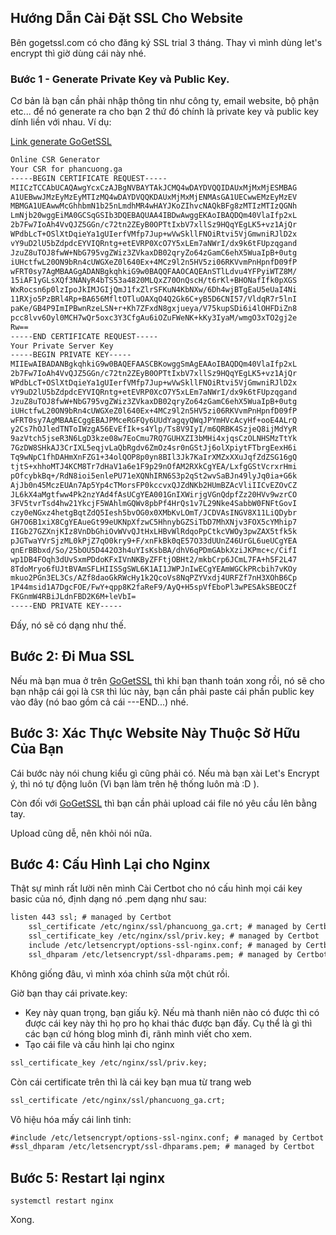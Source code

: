 ## Hướng Dẫn Cài Đặt SSL Cho Website 

Bên gogetssl.com có cho đăng ký SSL trial 3 tháng. Thay vì mình dùng let's encrypt thì giờ dùng cái này nhé.

### Bước 1 - Generate Private Key và Public Key.

Cơ bản là bạn cần phải nhập thông tin như công ty, email website, bộ phận etc... để nó generate ra cho bạn 2 thứ đó chính là private key và public key dính liền với nhau. Ví dụ:

[Link generate GoGetSSL](https://www.gogetssl.com/online-csr-generator/) 

```markdown
Online CSR Generator
Your CSR for phancuong.ga
-----BEGIN CERTIFICATE REQUEST-----
MIICzTCCAbUCAQAwgYcxCzAJBgNVBAYTAkJCMQ4wDAYDVQQIDAUxMjMxMjESMBAG
A1UEBwwJMzEyMzEyMTIzMQ4wDAYDVQQKDAUxMjMxMjENMAsGA1UECwwEMzEyMzEV
MBMGA1UEAwwMcGhhbmN1b25nLmdhMR4wHAYJKoZIhvcNAQkBFg8zMTIzMTIzQGNh
LmNjb20wggEiMA0GCSqGSIb3DQEBAQUAA4IBDwAwggEKAoIBAQDQm40VlaIfp2xL
2b7Fw7IoAh4VvQJZ5GGn/c72tn2ZEyB0OPTtIxbV7xllSz9HQqYEgLK5+vz1AjQr
WPdbLcT+OSlXtDqieYa1gUIerfVMfp7Jup+wVwSkllFNOiRtvi5VjGmwniRJlD2x
vY9uD2lU5bZdpdcEYVIQRntg+etEVRP0XcO7Y5xLEm7aNWrI/dx9k6tFUpzqgand
JzuZ8uTOJ8fwW+NbG795vgZWiz3ZVkaxDB02qryZo64zGamC6ehX5WuaIpB+0utg
iUHctfwL20ON9bRn4cUWGXeZ0l640Ex+4MCz9l2n5HV5zi06RKVvmPnHpnfD09fP
wFRT0sy7AgMBAAGgADANBgkqhkiG9w0BAQQFAAOCAQEAnSTlLdvu4YFPyiWTZ8M/
15iAF1yGLsXQf3NANyR4bTS53a4820MLQxZ70OnQscH/t6rKl+BHONafIfk0pXGS
WxRocsn6p0lzIpoJkIMJGIjQmJ1fxZlrSFKuN4KbNXw/6Dh4wjBTgEaU5eUaI4Ni
11RXjo5PzBRl4Rp+BA656MfltOTluOAXqO4Q2Gk6C+yB5D6CNI57/VldqR7r5lnI
paKe/GB4P9ImIPBwnRzeLSN+r+Kh7ZFxdN8gxjueya/V75kupSDi6i4lOHFDiZn8
pcc8lvv6Oyl0MCH7wQr5oxc3Y3CfgAu6iOZuFWeNK+kKy3IyaM/wmgO3xTO2gj2e
Rw==
-----END CERTIFICATE REQUEST-----
Your Private Server Key
-----BEGIN PRIVATE KEY-----
MIIEwAIBADANBgkqhkiG9w0BAQEFAASCBKowggSmAgEAAoIBAQDQm40VlaIfp2xL
2b7Fw7IoAh4VvQJZ5GGn/c72tn2ZEyB0OPTtIxbV7xllSz9HQqYEgLK5+vz1AjQr
WPdbLcT+OSlXtDqieYa1gUIerfVMfp7Jup+wVwSkllFNOiRtvi5VjGmwniRJlD2x
vY9uD2lU5bZdpdcEYVIQRntg+etEVRP0XcO7Y5xLEm7aNWrI/dx9k6tFUpzqgand
JzuZ8uTOJ8fwW+NbG795vgZWiz3ZVkaxDB02qryZo64zGamC6ehX5WuaIpB+0utg
iUHctfwL20ON9bRn4cUWGXeZ0l640Ex+4MCz9l2n5HV5zi06RKVvmPnHpnfD09fP
wFRT0sy7AgMBAAECggEBAJPMceRGFQy6UUdYagqyQWqJPYmHVcAcyHf+ooE4ALrQ
y2Cs7hOJledTNToIWzgA56EvEfIk+s4Ylp/Ts8V9IyI/m6QRBK4SzjeQ8ijMdYyR
9azVtch5jseR3N6LgD3kze08w7EoCmu7RQ7GUHXZI3bMHi4xjqsCzOLNHSMzTtYk
7GzDW8SHkAJ3CrIXL5eqjvLaQbRgdv6ZmOz4sr0nGStJj6olXpiytFTbrgEexH6i
Tq9wNpC1fhDAHmXnFZG1+34olQOP8p0yn8BIl3Jk7KaIrXMZxXXuJqfZdZSG16gQ
tjtS+xhhoMTJ4KCM8Tr7dHaV1a6e1F9p29nOfAM2RXkCgYEA/LxfgGStVcrxrHmi
pOfcybkBq+/RdN8ioi5enlePU71eXQNhIRN6S3p2qSt2wvSaBJn49lyJq0ia+G6k
AjJb0n45MczEUAn7Ap5Yp4cTMorsFP0kccvxQJZdNKb2HUmBZAcVliIICvEZOvCZ
JL6kX4aMgtfww4Pk2nzYAd4fAsUCgYEA001GnIXWirjgVGnQdpfZz20HVv9wzrCO
3FV5tvrTsd4hw21YkcjF5WAhlmGQWv8pbPf4HrQs1v7L29Nke4SabbW0FNFtGovI
czy0eNGxz4hetgBqtZdQ5Iesh5bvOG0x0XMbKvLOmT/JCDVAsINGV8X11LiQDybr
GH7O6B1xiX8CgYEAueGt99eUKNpXfzwC5HhnybGZSiTbD7MhXNjv3FOX5cYMhip7
IIGb27GZXnjKIz8VnDbGhiOvWVvQJtHxLHBvWlRdqoPpCtkcVWOy3pwZAX5tfk5k
pJGTwaYVrSjzML0kPjZ7qO0kry9+F/xnFkBk0qE57O33dUUnZ46UrGL6ueUCgYEA
qnErBBbxd/So/25bOU5D442O3h4uYIsKsbBA/dhV6qPDmGAbkXziJKPmc+c/CifI
wp1DB4FOqh3dUvSxmPDdoKFxIVnNKByZFFtjOBHt2/mkbCrp6JCmL7FA+h5F2L47
8TdoMryo6fUJtBVAmSFLHIISSgSWL6K1AI1JWPJnIwECgYEAmWGCkPRcbih7vKOy
mkuo2PGn3EL3Cs/AZf8daoGkRWcHy1k2QcoVs8NqPZYVxdj4URFZf7nH3XOhB6Cp
1P44msid1A7DgcFOE/FwY+qpp8K2faReF9/AyQ+H5spVfEboPl3wPESAkSBEOCZf
FKGnmW4RBiJLdnFBD2K6M+leVbI=
-----END PRIVATE KEY-----
```

Đấy, nó sẽ có dạng như thế. 

## Bước 2: Đi Mua SSL

Nếu mà bạn mua ở trên [GoGetSSL](https://my.gogetssl.com/) thì khi bạn thanh toán xong rồi, nó sẽ cho bạn nhập cái gọi là `CSR` thì lúc này, bạn cần phải paste cái phần public key vào đây (nó bao gồm cả cái ---END...) nhé.

## Bước 3: Xác Thực Website Này Thuộc Sở Hữu Của Bạn

Cái bước này nói chung kiểu gì cũng phải có. Nếu mà bạn xài Let's Encrypt ý, thì nó tự động luôn (Vì bạn làm trên hệ thống luôn mà :D ). 

Còn đối với [GoGetSSL](https://gogetssl.com) thì bạn cần phải upload cái file nó yêu cầu lên bằng tay.

Upload cũng dễ, nên khỏi nói nữa.

## Bước 4: Cấu Hình Lại cho Nginx

Thật sự mình rất lười nên mình Cài Certbot cho nó cấu hình mọi cái key basic của nó, định dạng nó .pem dạng như sau:
```markdown
listen 443 ssl; # managed by Certbot
    ssl_certificate /etc/nginx/ssl/phancuong_ga.crt; # managed by Certbot
    ssl_certificate_key /etc/nginx/ssl/priv.key; # managed by Certbot
    include /etc/letsencrypt/options-ssl-nginx.conf; # managed by Certbot
    ssl_dhparam /etc/letsencrypt/ssl-dhparams.pem; # managed by Certbot
```

Không giống đâu, vì mình xóa chỉnh sửa một chút rồi.

Giờ bạn thay cái private.key: 
- Key này quan trọng, bạn giấu kỹ. Nếu mà thanh niên nào có được thì có được cái key này thì họ pro họ khai thác được bạn đấy. Cụ thể là gì thì các bạn cứ hóng blog mình đi, rãnh mình viết cho xem.
- Tạo cái file và cấu hình lại cho nginx

```markdown
ssl_certificate_key /etc/nginx/ssl/priv.key;
```

Còn cái certificate trên thì là cái key bạn mua từ trang web
```markdown
ssl_certificate /etc/nginx/ssl/phancuong_ga.crt;
```

Vô hiệu hóa mấy cái linh tinh:
```markdown
#include /etc/letsencrypt/options-ssl-nginx.conf; # managed by Certbot
#ssl_dhparam /etc/letsencrypt/ssl-dhparams.pem; # managed by Certbot

```

## Bước 5: Restart lại nginx

`systemctl restart nginx`


Xong.